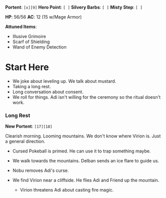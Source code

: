 **Portent**: `[x][9]`
**Hero Point**: `[ ]`
**Silvery Barbs**: `[ ]`
**Misty Step**: `[ ]`

**HP**: 56/56
**AC**: 12 (15 w/Mage Armor)

**Attuned Items**:
- Illusive Grimoire
- Scarf of Shielding
- Wand of Enemy Detection
# Start Here
- We joke about leveling up. We talk about mustard.
- Taking a long rest.
- Long conversation about consent.
- We roll for things. Adi isn't willing for the ceremony so the ritual doesn't work.

### Long Rest
**New Portent**: `[17][18]`

Clearish morning. Looming mountains. We don't know where Virion is. Just a general direction.

- Cursed Pokeball is primed. He can use it to trap something maybe.

- We walk towards the mountains. Delban sends an ice flare to guide us.
- Nobu removes Adi's curse.
- We find Virion near a cliffside. He flies Adi and Friend up the mountain.
	- Virion threatens Adi about casting fire magic.
